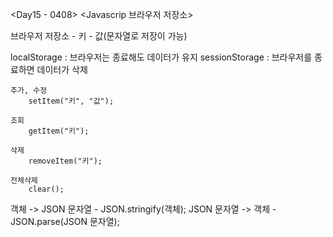 <Day15 - 0408>
<Javascrip 브라우저 저장소>

브라우저 저장소 - 키 - 값(문자열로 저장이 가능)

localStorage : 브라우저는 종료해도 데이터가 유지
sessionStorage : 브라우저를 종료하면 데이터가 삭제

    추가, 수정
        setItem("키", "값");

    조회
        getItem("키");

    삭제
        removeItem("키");

    전체삭제
        clear();

객체 -> JSON 문자열 - JSON.stringify(객체);
JSON 문자열 -> 객체 - JSON.parse(JSON 문자열);
